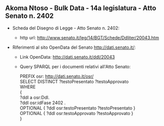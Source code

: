 ## Akoma Ntoso - Bulk Data - 14a legislatura - Atto Senato n. 2402 ##

* Scheda del Disegno di Legge - Atto Senato n. 2402:
	* http url: http://www.senato.it/leg/14/BGT/Schede/Ddliter/20043.htm

* Riferimenti al sito OpenData del Senato http://dati.senato.it/:
	* Link OpenData: http://dati.senato.it/ddl/20043
	* Query SPARQL per i documenti relativi all'Atto Senato:

        PREFIX osr: <http://dati.senato.it/osr/>  
		SELECT DISTINCT ?testoPresentato ?testoApprovato  
		WHERE  
		{  
		    ?ddl a osr:Ddl.  
		    ?ddl osr:idFase 2402 .  
		    OPTIONAL { ?ddl osr:testoPresentato ?testoPresentato }  
		    OPTIONAL { ?ddl osr:testoApprovato ?testoApprovato }  
		}
		